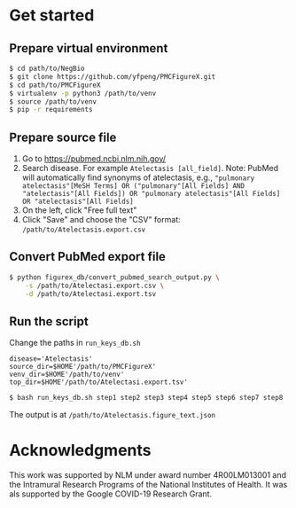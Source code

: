 # Get started

## Prepare virtual environment

```bash
$ cd path/to/NegBio
$ git clone https://github.com/yfpeng/PMCFigureX.git
$ cd path/to/PMCFigureX
$ virtualenv -p python3 /path/to/venv
$ source /path/to/venv
$ pip -r requirements
```

## Prepare source file

1. Go to https://pubmed.ncbi.nlm.nih.gov/
2. Search disease. For example `Atelectasis [all_field]`. Note: PubMed will automatically find synonyms of atelectasis, e.g., `"pulmonary atelectasis"[MeSH Terms] OR ("pulmonary"[All Fields] AND "atelectasis"[All Fields]) OR "pulmonary atelectasis"[All Fields] OR "atelectasis"[All Fields]`
3. On the left, click "Free full text"
4. Click "Save" and choose the "CSV" format: `/path/to/Atelectasis.export.csv`

## Convert PubMed export file

```bash
$ python figurex_db/convert_pubmed_search_output.py \
    -s /path/to/Atelectasi.export.csv \
    -d /path/to/Atelectasi.export.tsv
```

## Run the script

Change the paths in `run_keys_db.sh`

```text
disease='Atelectasis'
source_dir=$HOME'/path/to/PMCFigureX'
venv_dir=$HOME'/path/to/venv'
top_dir=$HOME'/path/to/Atelectasi.export.tsv'
```

```bash
$ bash run_keys_db.sh step1 step2 step3 step4 step5 step6 step7 step8
```

The output is at `/path/to/Atelectasis.figure_text.json`

# Acknowledgments

This work was supported by NLM under award number 4R00LM013001 and the Intramural Research Programs of the 
National Institutes of Health. It was als supported by the Google COVID-19 Research Grant.
